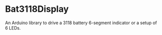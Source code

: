 # Bat3118Display
An Arduino library to drive a 3118 battery 6-segment indicator or a setup of 6 LEDs.
